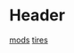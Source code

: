 <!-- TITLE: 4 X 4 -->
<!-- SUBTITLE: A quick summary of 4 X 4 -->

# Header
[mods](/home/auto/4-x-4/mods)
[tires](/home/auto/4-x-4/tires)